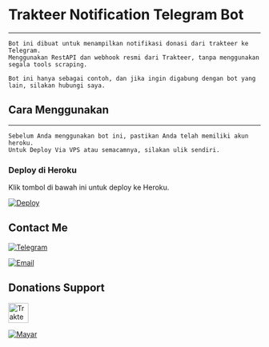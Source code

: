 # Trakteer Notification Telegram Bot

---
```
Bot ini dibuat untuk menampilkan notifikasi donasi dari trakteer ke Telegram.
Menggunakan RestAPI dan webhook resmi dari Trakteer, tanpa menggunakan segala tools scraping.

Bot ini hanya sebagai contoh, dan jika ingin digabung dengan bot yang lain, silakan hubungi saya.
```

## Cara Menggunakan

---
```
Sebelum Anda menggunakan bot ini, pastikan Anda telah memiliki akun heroku.
Untuk Deploy Via VPS atau semacamnya, silakan ulik sendiri.
```

### Deploy di Heroku
Klik tombol di bawah ini untuk deploy ke Heroku.

[![Deploy](https://www.herokucdn.com/deploy/button.svg)](https://heroku.com/deploy)


## Contact Me
[![Telegram](https://img.shields.io/badge/Telegram-Contact-blue?logo=Telegram)](https://t.me/siabdul) <br/>

[![Email](https://img.shields.io/badge/Email-Contact-red?logo=gmail)](mailto:shohih242@gmail.com)


## Donations Support

<a href="https://trakteer.id/DevByAbdul" target="_blank"><img id="wse-buttons-preview" src="https://cdn.trakteer.id/images/embed/trbtn-red-1.png" height="40" style="border:0px;height:40px;" alt="Trakteer Saya"></a> <br/>

[![Mayar](https://img.shields.io/badge/Donasi-Via%20Mayar-blue)](https://siabdul.mayar.link/payme) <br/>
